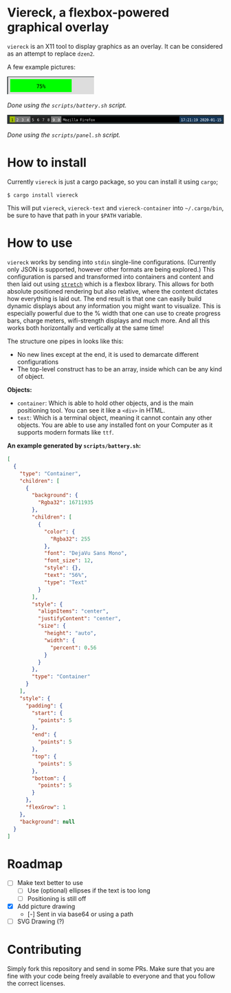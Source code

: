Viereck, a flexbox-powered graphical overlay
============================================

`viereck` is an X11 tool to display graphics as an overlay. It can be
considered as an attempt to replace `dzen2`.

A few example pictures:

![](pics/battery.png)

_Done using the `scripts/battery.sh` script._

![](pics/panel.png)

_Done using the `scripts/panel.sh` script._

# How to install

Currently `viereck` is just a cargo package, so you can install it using `cargo`;

```
$ cargo install viereck
```

This will put `viereck`, `viereck-text` and `viereck-container` into `~/.cargo/bin`,
be sure to have that path in your `$PATH` variable.

# How to use

`viereck` works by sending into `stdin` single-line configurations. (Currently
only JSON is supported, however other formats are being explored.) This
configuration is parsed and transformed into containers and content and then
laid out using [`stretch`](https://docs.rs/stretch/) which is a flexbox
library. This allows for both absolute positioned rendering but also relative,
where the content dictates how everything is laid out. The end result is that
one can easily build dynamic displays about any information you might want to
visualize. This is especially powerful due to the % width that one can use to
create progress bars, charge meters, wifi-strength displays and much more. And all
this works both horizontally and vertically at the same time!

The structure one pipes in looks like this:

- No new lines except at the end, it is used to demarcate different configurations
- The top-level construct has to be an array, inside which can be any kind of object.


**Objects:**

- `container`: Which is able to hold other objects, and is the main positioning tool.
    You can see it like a `<div>` in HTML.
- `text`: Which is a terminal object, meaning it cannot contain any other objects. You
    are able to use any installed font on your Computer as it supports modern formats like
    `ttf`.

**An example generated by `scripts/battery.sh`:**

```json
[
  {
    "type": "Container",
    "children": [
      {
        "background": {
          "Rgba32": 16711935
        },
        "children": [
          {
            "color": {
              "Rgba32": 255
            },
            "font": "DejaVu Sans Mono",
            "font_size": 12,
            "style": {},
            "text": "56%",
            "type": "Text"
          }
        ],
        "style": {
          "alignItems": "center",
          "justifyContent": "center",
          "size": {
            "height": "auto",
            "width": {
              "percent": 0.56
            }
          }
        },
        "type": "Container"
      }
    ],
    "style": {
      "padding": {
        "start": {
          "points": 5
        },
        "end": {
          "points": 5
        },
        "top": {
          "points": 5
        },
        "bottom": {
          "points": 5
        }
      },
      "flexGrow": 1
    },
    "background": null
  }
]
```

# Roadmap

- [ ] Make text better to use
    - [ ] Use (optional) ellipses if the text is too long
    - [ ] Positioning is still off
- [x] Add picture drawing
    - [-] Sent in via base64 or using a path
- [ ] SVG Drawing (?)

# Contributing

Simply fork this repository and send in some PRs. Make sure that you are fine with your
code being freely available to everyone and that you follow the correct licenses.
